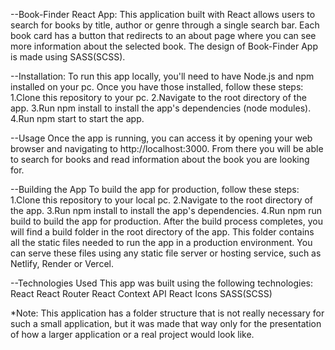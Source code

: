 --Book-Finder React App:
This application built with React allows users to search for books by title, author or genre through a single search bar.
Еach book card has a button that redirects to an about page where you can see more information about the selected book.
The design of Book-Finder App is made using SASS(SCSS).

--Installation:
To run this app locally, you'll need to have Node.js and npm installed on your pc. Once you have those installed, follow these steps:
1.Clone this repository to your pc.
2.Navigate to the root directory of the app.
3.Run npm install to install the app's dependencies (node modules).
4.Run npm start to start the app.

--Usage
Once the app is running, you can access it by opening your web browser and navigating to http://localhost:3000. 
From there you will be able to search for books and read information about the book you are looking for.

--Building the App
To build the app for production, follow these steps:
1.Clone this repository to your local pc.
2.Navigate to the root directory of the app.
3.Run npm install to install the app's dependencies.
4.Run npm run build to build the app for production.
After the build process completes, you will find a build folder in the root directory of the app. 
This folder contains all the static files needed to run the app in a production environment. 
You can serve these files using any static file server or hosting service, such as Netlify, Render or Vercel.

--Technologies Used
This app was built using the following technologies:
React
React Router
React Context API
React Icons
SASS(SCSS)

*Note:  Тhis application has a folder structure that is not really necessary for such a small application,
but it was made that way only for the presentation of how a larger application or a real project would look like.
